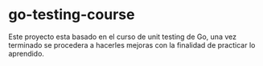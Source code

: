 # go-testing-course
Este proyecto esta basado en el curso de unit testing de Go, una vez terminado se procedera a hacerles mejoras con la finalidad de practicar lo aprendido.
